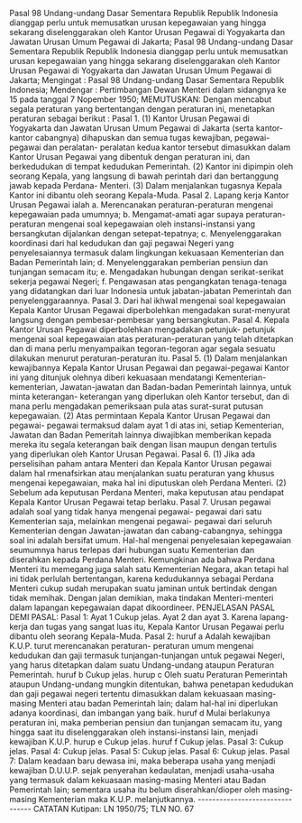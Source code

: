  Pasal 98 Undang-undang Dasar Sementara Republik Republik Indonesia dianggap perlu untuk memusatkan urusan kepegawaian yang hingga sekarang diselenggarakan oleh Kantor Urusan Pegawai di Yogyakarta dan Jawatan Urusan Umum Pegawai di Jakarta; Pasal 98 Undang-undang Dasar Sementara Republik Republik Indonesia dianggap perlu untuk memusatkan urusan kepegawaian yang hingga sekarang diselenggarakan oleh Kantor Urusan Pegawai di Yogyakarta dan Jawatan Urusan Umum Pegawai di Jakarta;
Mengingat :
 Pasal 98 Undang-undang Dasar Sementara Republik Indonesia; Mendengar : Pertimbangan Dewan Menteri dalam sidangnya ke 15 pada tanggal 7 Nopember 1950;
MEMUTUSKAN:
 Dengan mencabut segala peraturan yang bertentangan dengan peraturan ini, menetapkan peraturan sebagai berikut : Pasal 1. (1) Kantor Urusan Pegawai di Yogyakarta dan Jawatan Urusan Umum Pegawai di Jakarta (serta kantor-kantor cabangnya) dihapuskan dan semua tugas kewajiban, pegawai-pegawai dan peralatan- peralatan kedua kantor tersebut dimasukkan dalam Kantor Urusan Pegawai yang dibentuk dengan peraturan ini, dan berkedudukan di tempat kedudukan Pemerintah. (2) Kantor ini dipimpin oleh seorang Kepala, yang langsung di bawah perintah dari dan bertanggung jawab kepada Perdana- Menteri. (3) Dalam menjalankan tugasnya Kepala Kantor ini dibantu oleh seorang Kepala-Muda. Pasal 2. Lapang kerja Kantor Urusan Pegawai ialah a. Merencanakan peraturan-peraturan mengenai kepegawaian pada umumnya;
b. Mengamat-amati agar supaya peraturan-peraturan mengenai soal kepegawaian oleh instansi-instansi yang bersangkutan dijalankan dengan setepat-tepatnya;
c. Menyelenggarakan koordinasi dari hal kedudukan dan gaji pegawai Negeri yang penyelesaiannya termasuk dalam lingkungan kekuasaan Kementerian dan Badan Pemerintah lain;
d. Menyelenggarakan pemberian pensiun dan tunjangan semacam itu;
e. Mengadakan hubungan dengan serikat-serikat sekerja pegawai Negeri;
f. Pengawasan atas pengangkatan tenaga-tenaga yang didatangkan dari luar Indonesia untuk jabatan-jabatan Pemerintah dan penyelenggaraannya. Pasal 3. Dari hal ikhwal mengenai soal kepegawaian Kepala Kantor Urusan Pegawai diperbolehkan mengadakan surat-menyurat langsung dengan pembesar-pembesar yang bersangkutan. Pasal 4. Kepala Kantor Urusan Pegawai diperbolehkan mengadakan petunjuk- petunjuk mengenai soal kepegawaian atas peraturan-peraturan yang telah ditetapkan dan di mana perlu menyampaikan tegoran-tegoran agar segala sesuatu dilakukan menurut peraturan-peraturan itu. Pasal 5. (1) Dalam menjalankan kewajibannya Kepala Kantor Urusan Pegawai dan pegawai-pegawai Kantor ini yang ditunjuk olehnya diberi kekuasaan mendatangi Kementerian-kementerian, Jawatan-jawatan dan Badan-badan Pemerintah lainnya, untuk minta keterangan- keterangan yang diperlukan oleh Kantor tersebut, dan di mana perlu mengadakan pemeriksaan pula atas surat-surat putusan kepegawaian. (2) Atas permintaan Kepala Kantor Urusan Pegawai dan pegawai- pegawai termaksud dalam ayat 1 di atas ini, setiap Kementerian, Jawatan dan Badan Pemeritah lainnya diwajibkan memberikan kepada mereka itu segala keterangan baik dengan lisan maupun dengan tertulis yang diperlukan oleh Kantor Urusan Pegawai. Pasal 6. (1) Jika ada perselisihan paham antara Menteri dan Kepala Kantor Urusan pegawai dalam hal rmenafsirkan atau menjalankan suatu peraturan yang khusus mengenai kepegawaian, maka hal ini diputuskan oleh Perdana Menteri. (2) Sebelum ada keputusan Perdana Menteri, maka keputusan atau pendapat Kepala Kantor Urusan Pegawai tetap berlaku. Pasal 7. Urusan pegawai adalah soal yang tidak hanya mengenai pegawai- pegawai dari satu Kementerian saja, melainkan mengenai pegawai- pegawai dari seluruh Kementerian dengan Jawatan-jawatan dan cabang-cabangnya, sehingga soal ini adalah bersifat umum. Hal-hal mengenai penyelesaian kepegawaian seumumnya harus terlepas dari hubungan suatu Kementerian dan diserahkan kepada Perdana Menteri. Kemungkinan ada bahwa Perdana Menteri itu memegang juga salah satu Kementerian Negara, akan tetapi hal ini tidak perlulah bertentangan, karena kedudukannya sebagai Perdana Menteri cukup sudah merupakan suatu jaminan untuk bertindak dengan tidak memihak. Dengan jalan demikian, maka tindakan Menteri-menteri dalam lapangan kepegawaian dapat dikoordineer. PENJELASAN PASAL DEMI PASAL: Pasal 1: Ayat 1 Cukup jelas. Ayat 2 dan ayat 3. Karena lapang-kerja dan tugas yang sangat luas itu, Kepala Kantor Urusan Pegawai perlu dibantu oleh seorang Kepala-Muda. Pasal 2: huruf a Adalah kewajiban K.U.P. turut merencanakan peraturan- peraturan umum mengenai kedudukan dan gaji termasuk tunjangan-tunjangan untuk pegawai Negeri, yang harus ditetapkan dalam suatu Undang-undang ataupun Peraturan Pemerintah. huruf b Cukup jelas. hurup c Oleh suatu Peraturan Pemerintah ataupun Undang-undang mungkin ditentukan, bahwa penetapan kedudukan dan gaji pegawai negeri tertentu dimasukkan dalam kekuasaan masing-masing Menteri atau badan Pemerintah lain; dalam hal-hal ini diperlukan adanya koordinasi, dan imbangan yang baik. huruf d Mulai berlakunya peraturan ini, maka pemberian pensiun dan tunjangan semacam itu, yang hingga saat itu diselenggarakan oleh instansi-instansi lain, menjadi kewajiban K.U.P. hurup e Cukup jelas. huruf f Cukup jelas. Pasal 3: Cukup jelas. Pasal 4: Cukup jelas. Pasal 5: Cukup jelas. Pasal 6: Cukup jelas. Pasal 7: Dalam keadaan baru dewasa ini, maka beberapa usaha yang menjadi kewajiban D.U.U.P. sejak penyerahan kedaulatan, menjadi usaha-usaha yang termasuk dalam kekuasaan masing-masing Menteri atau Badan Pemerintah lain; sementara usaha itu belum diserahkan/dioper oleh masing-masing Kementerian maka K.U.P. melanjutkannya. -------------------------------- CATATAN Kutipan: LN 1950/75; TLN NO. 67